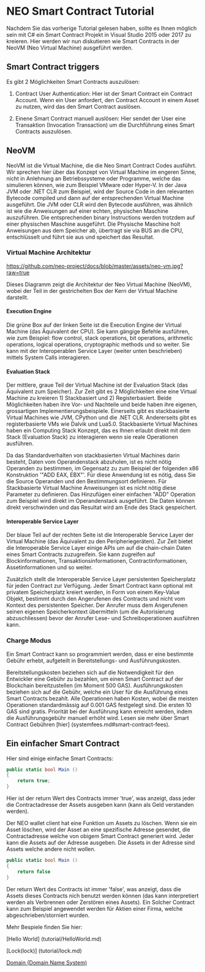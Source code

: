 # NEO Smart Contract Tutorial

Nachdem Sie das vorherige Tutorial gelesen haben, sollte es Ihnen möglich sein mit C# ein Smart Contract Projekt in Visual Studio 2015 oder 2017 zu kreieren. Hier werden wir nun diskutieren wie Smart Contracts in der NeoVM (Neo Virtual Machine) ausgeführt werden.

## Smart Contract triggers

Es gibt 2 Möglichkeiten Smart Contracts auszulösen:

1. Contract User Authentication: Hier ist der Smart Contract ein Contract Account. Wenn ein User anfordert, den Contract Account in einem Asset zu nutzen, wird das den Smart Contract auslösen.

2. Einene Smart Contract manuell auslösen: Hier sendet der User eine Transaktion (Invocation Transaction) um die Durchführung eines Smart Contracts auszulösen.

## NeoVM

NeoVM ist die Virtual Machine, die die Neo Smart Contract Codes ausführt.  Wir sprechen hier über das Konzept von Virtual Machine im engeren Sinne, nicht in Anlehnung an Betriebssysteme oder Programme, welche das simulieren können, wie zum Beispiel VMware oder Hyper-V.
In der Java JVM oder .NET CLR zum Beispiel, wird der Source Code in den relevanten Bytecode compiled und dann auf der entsprechenden Virtual Machine ausgeführt. Die JVM oder CLR wird den Bytecode ausführen, was ähnlich ist wie die Anweisungen auf einer echten, physischen Maschine auszuführen. Die entsprechenden binary Instructions werden trotzdem auf einer physischen Maschine ausgeführt. Die Physische Maschine holt Anweisungen aus dem Speicher ab, übertragt sie via BUS an die CPU, entschlüsselt und führt sie aus und speichert das Resultat.

### Virtual Machine Architektur

https://github.com/neo-project/docs/blob/master/assets/neo-vm.jpg?raw=true 

Dieses Diagramm zeigt die Architektur der Neo Virtual Machine (NeoVM), wobei der Teil in der gestrichelten Box der Kern der Virtual Machine darstellt.

#### Execution Engine

Die grüne Box auf der linken Seite ist die Execution Engine der Virtual Machine (das Äquivalent der CPU). Sie kann gängige Befehle ausführen, wie zum Beispiel: flow control, stack operations, bit operations, arithmetic operations, logical operations, cryptographic methods und so weiter. Sie kann mit der Interoperablen Service Layer (weiter unten beschrieben) mittels System Calls interagieren.

#### Evaluation Stack
Der mittlere, graue Teil der Virtual Machine ist der Evaluation Stack (das Äquivalent zum Speicher). Zur Zeit gibt es 2 Möglichkeiten eine eine Virtual Machine zu kreieren 1) Stackbasiert und 2) Registerbasiert. Beide Möglichkeiten haben ihre Vor- und Nachteile und beide haben ihre eigenen, grossartigen Implementierungsbeispiele. Einerseits gibt es stackbasierte Virtual Machines wie JVM, CPython und die .NET CLR. Andererseits gibt es registerbasierte VMs wie Dalvik und Lua5.0. Stackbasierte Virtual Machines haben ein Computing Stack Konzept, das es Ihnen erlaubt direkt mit dem Stack (Evaluation Stack) zu interagieren wenn sie reale Operationen ausführen. 

Da das Standardverhalten von stackbasierten Virtual Machines darin besteht, Daten vom Operandenstack abzuholen, ist es nicht nötig Operanden zu bestimmen, im Gegensatz zu zum Beispiel der folgenden x86 Konstruktion '"ADD EAX, EBX"'. Für diese Anwendung ist es nötig, dass Sie die Source Operanden und den Bestimmungsort definieren. Für Stackbasierte Virtual Machine Anweisungen ist es nicht nötig diese Parameter zu definieren. Das Hinzufügen einer einfachen "ADD" Operation zum Beispiel wird direkt im Operandenstack ausgeführt. Die Daten können direkt verschwinden und das Resultat wird am Ende des Stack gespeichert.

#### Interoperable Service Layer

Der blaue Teil auf der rechten Seite ist die Interoperable Service Layer der Virtual Machine (das Äquivalent zu den Peripheriegeräten). Zur Zeit bietet die Interoperable Service Layer einige APIs um auf die chain-chain Daten eines Smart Contracts zuzugreifein. Sie kann zugreifen auf Blockinformationen, Transaktionsinformationen, Contractinformationen, Assetinformationen und so weiter.

Zusätzlich stellt die Interoperable Service Layer persistenten Speicherplatz für jeden Contract zur Verfügung. Jeder Smart Contract kann optional mit privatem Speicherplatz kreiert werden, in Form von einem Key-Value Objekt, bestimmt durch den Angerufenen des Contracts und nicht vom Kontext des persistenten Speicher. Der Anrufer muss dem Angerufenen seinen eigenen Speicherkontext übermitteln (um die Autorisierung abzuschliessen) bevor der Anrufer Lese- und Schreiboperationen ausführen kann.

### Charge Modus
Ein Smart Contract kann so programmiert werden, dass er eine bestimmte Gebühr erhebt, aufgeteilt in Bereitstellungs- und Ausführungskosten.

Bereitstellungskosten beziehen sich auf die Notwendigkeit für den Entwickler eine Gebühr zu bezahlen, um einen Smart Contract auf der Blockchain bereitzustellen (im Moment 500 GAS). Ausführungskosten beziehen sich auf die Gebühr, welche ein User für die Ausführung eines Smart Contracts bezahlt. Alle Operationen haben Kosten, wobei die meisten Operationen standardmässig auf 0.001 GAS festgelegt sind. Die ersten 10 GAS sind gratis. Priorität bei der Ausführung kann erreicht werden, indem die Ausführungsgebühr manuell erhöht wird. Lesen sie mehr über Smart Contract Gebühren [hier] (systemfees.md#smart-contract-fees).

## Ein einfacher Smart Contract

Hier sind einige einfache Smart Contracts:

```c#
public static bool Main ()
{
    return true;
}
```
Hier ist der return Wert des Contracts immer 'true', was anzeigt, dass jeder die Contractadresse der Assets ausgeben kann (kann als Geld verstanden werden).

Der NEO wallet client hat eine Funktion um Assets zu löschen. Wenn sie ein Asset löschen, wird der Asset an eine spezifische Adresse gesendet, die Contractadresse welche von obigem Smart Contract generiert wird. Jeder kann die Assets auf der Adresse ausgeben. Die Assets in der Adresse sind Assets welche andere nicht wollen.

```c#
public static bool Main ()
{
    return false
}
```

Der return Wert des Contracts ist immer 'false', was anzeigt, dass die Assets dieses Contracts nich benutzt werden können (das kann interpretiert werden als Verbrennen oder Zerstören eines Assets). Ein Solcher Contract kann zum Beispiel angewendet werden für Aktien einer Firma, welche abgeschrieben/storniert wurden.

Mehr Bespiele finden Sie hier:

[Hello World] (tutorial/HelloWorld.md)

[Lock(lock)] (tutorial/lock.md)

[Domain (Domain Name System)](tutorial/Domain.md)


